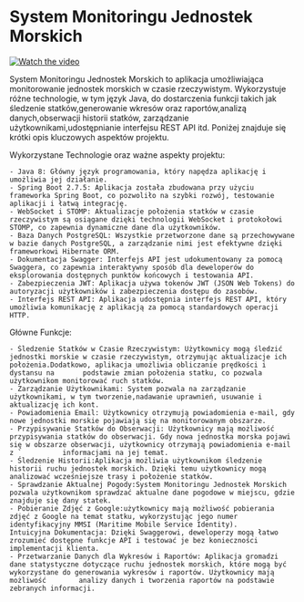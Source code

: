 <h1><b>System Monitoringu Jednostek Morskich </b></h1>

[![Watch the video](https://img.youtube.com/vi/BxgV89NuF4I/maxresdefault.jpg)](https://www.youtube.com/watch?v=BxgV89NuF4I)

System Monitoringu Jednostek Morskich to aplikacja umożliwiająca monitorowanie jednostek morskich w czasie rzeczywistym. Wykorzystuje różne technologie, w tym język Java, do dostarczenia funkcji takich jak śledzenie statków,generowanie wkresów oraz raportów,analizą danych,obserwacji historii statków, zarządzanie użytkownikami,udostępnianie interfejsu REST API itd. Poniżej znajduje się krótki opis kluczowych aspektów projektu.

Wykorzystane Technologie oraz ważne aspekty projektu:

    - Java 8: Główny język programowania, który napędza aplikację i umożliwia jej działanie.
    - Spring Boot 2.7.5: Aplikacja została zbudowana przy użyciu frameworka Spring Boot, co pozwoliło na szybki rozwój, testowanie aplikacji i łatwą integrację.
    - WebSocket i STOMP: Aktualizacje położenia statków w czasie rzeczywistym są osiągane dzięki technologii WebSocket i protokołowi STOMP, co zapewnia dynamiczne dane dla użytkowników.
    - Baza Danych PostgreSQL: Wszystkie przetworzone dane są przechowywane w bazie danych PostgreSQL, a zarządzanie nimi jest efektywne dzięki frameworkowi Hibernate ORM.
    - Dokumentacja Swagger: Interfejs API jest udokumentowany za pomocą Swaggera, co zapewnia interaktywny sposób dla deweloperów do eksplorowania dostępnych punktów końcowych i testowania API.
    - Zabezpieczenia JWT: Aplikacja używa tokenów JWT (JSON Web Tokens) do autoryzacji użytkowników i zabezpieczenia dostępu do zasobów.
    - Interfejs REST API: Aplikacja udostępnia interfejs REST API, który umożliwia komunikację z aplikacją za pomocą standardowych operacji HTTP.
   
Główne Funkcje: 

    - Śledzenie Statków w Czasie Rzeczywistym: Użytkownicy mogą śledzić jednostki morskie w czasie rzeczywistym, otrzymując aktualizacje ich położenia.Dodatkowo, aplikacja umożliwia obliczanie prędkości i dystansu na       podstawie zmian położenia statku, co pozwala użytkownikom monitorować ruch statków.
    - Zarządzanie Użytkownikami: System pozwala na zarządzanie użytkownikami, w tym tworzenie,nadawanie uprawnień, usuwanie i aktualizację ich kont.
    - Powiadomienia Email: Użytkownicy otrzymują powiadomienia e-mail, gdy nowe jednostki morskie pojawiają się na monitorowanym obszarze.
    - Przypisywanie Statków do Obserwacji: Użytkownicy mają możliwość przypisywania statków do obserwacji. Gdy nowa jednostka morska pojawi się w obszarze obserwacji, użytkownicy otrzymają powiadomienia e-mail z `          informacjami na jej temat.
    - Śledzenie Historii:Aplikacja możliwia użytkownikom śledzenie historii ruchu jednostek morskich. Dzięki temu użytkownicy mogą analizować wcześniejsze trasy i położenie statków.
    - Sprawdzanie Aktualnej Pogody:System Monitoringu Jednostek Morskich pozwala użytkownikom sprawdzać aktualne dane pogodowe w miejscu, gdzie znajduje się dany statek.
    - Pobieranie Zdjęć z Google:użytkownicy mają możliwość pobierania zdjęć z Google na temat statku, wykorzystując jego numer identyfikacyjny MMSI (Maritime Mobile Service Identity).
    Intuicyjna Dokumentacja: Dzięki Swaggerowi, deweloperzy mogą łatwo zrozumieć dostępne funkcje API i testować je bez konieczności implementacji klienta.
    - Przetwarzanie Danych dla Wykresów i Raportów: Aplikacja gromadzi dane statystyczne dotyczące ruchu jednostek morskich, które mogą być wykorzystane do generowania wykresów i raportów. Użytkownicy mają możliwość        analizy danych i tworzenia raportów na podstawie zebranych informacji.
